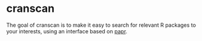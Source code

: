 <!-- README.md is generated from README.Rmd. Please edit that file -->
cranscan
========

The goal of cranscan is to make it easy to search for relevant R packages to your interests, using an interface based on [papr](https://github.com/jtleek/papr).
